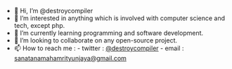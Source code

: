 - 👋 Hi, I’m @destroycompiler
- 👀 I’m interested in anything which is involved with computer science and tech, except php.
- 🌱 I’m currently learning programming and software development.
- 💞️ I’m looking to collaborate on any open-source project.
- 📫 How to reach me : 
      - twitter : [@destroycompiler](https://twitter.com/destroycompiler)
      - email : sanatanamahamrityunjaya@gmail.com


<!---
destroycompiler/destroycompiler is a ✨ special ✨ repository because its `README.md` (this file) appears on your GitHub profile.
You can click the Preview link to take a look at your changes.
--->
